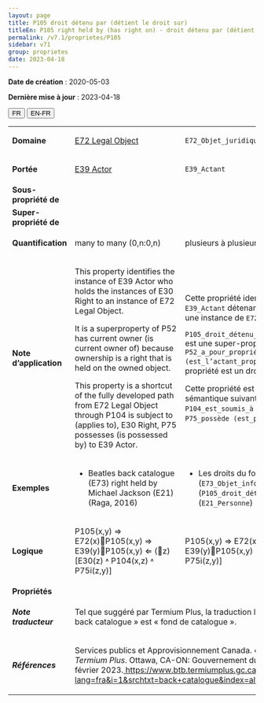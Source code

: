 ```yaml
---
layout: page
title: P105 droit détenu par (détient le droit sur)
titleEn: P105 right held by (has right on) - droit détenu par (détient le droit sur)
permalink: /v7.1/proprietes/P105
sidebar: v71
group: proprietes
date: 2023-04-18
---
```


**Date de création** : 2020-05-03

**Dernière mise à jour** : 2023-04-18

<div class="lang-buttons">
  <button id="fr" class="activate">FR</button>
  <button id="en-fr">EN-FR</button>
</div>

<table>
<tbody>
<tr>
<td><strong>Domaine</strong></td>
<td class="en">
<p><a href="https://www.cidoc-crm.org/entity/e72-legal-object/version-7.1"><span class="underline">E72 Legal Object</span></a></p>
</td>
<td>
<p><code class="language-plaintext highlighter-rouge">E72_Objet_juridique</code></p>
</td>
</tr>
<tr>
<td><strong>Portée</strong></td>
<td class="en">
<p><a href="https://www.cidoc-crm.org/entity/e39-actor/version-7.1"><span class="underline">E39 Actor</span></a></p>
</td>
<td>
<p><code class="language-plaintext highlighter-rouge">E39_Actant</code></p>
</td>
</tr>
<tr>
<td><strong>Sous-propriété de</strong></td>
<td class="en">
</td>
<td>
</td>
</tr>
<tr>
<td><strong>Super-propriété de</strong></td>
<td class="en">
</td>
<td>
</td>
</tr>
<tr>
<td><strong>Quantification</strong></td>
<td class="en">
<p>many to many (0,n:0,n)</p>
</td>
<td>
<p>plusieurs à plusieurs (0,n:0,n)</p>
</td>
</tr>
<tr>
<td><strong>Note d’application</strong></td>
<td class="en">
<p>This property identifies the instance of E39 Actor who holds the instances of E30 Right to an instance of E72 Legal Object.</p>
<p> </p>
<p>It is a superproperty of P52 has current owner (is current owner of) because ownership is a right that is held on the owned object.</p>
<p> </p>
<p>This property is a shortcut of the fully developed path from E72 Legal Object through P104 is subject to (applies to), E30 Right, P75 possesses (is possessed by) to E39 Actor.</p>
</td>
<td>
<p>Cette propriété identifie une instance de <code class="language-plaintext highlighter-rouge">E39_Actant</code> détenant des droits (<code class="language-plaintext highlighter-rouge">E30_Droit</code>) sur une instance de <code class="language-plaintext highlighter-rouge">E72_Objet_juridique</code>. </p>
<p><code class="language-plaintext highlighter-rouge">P105_droit_détenu_par (détient_le_droit_sur)</code> est une super-propriété de <code class="language-plaintext highlighter-rouge">P52_a_pour_propriétaire_actuel (est_l’actant_propriétaire_actuel_de)</code>, car la propriété est un droit détenu sur l’objet possédé. </p>
<p>Cette propriété est un raccourci du chemin sémantique suivant : <code class="language-plaintext highlighter-rouge">E72_Objet_juridique</code>, <code class="language-plaintext highlighter-rouge">P104_est_soumis_à (s’applique_à)</code>,<code class="language-plaintext highlighter-rouge"> E30_Droit</code>, <code class="language-plaintext highlighter-rouge">P75_possède (est_possédé_par)</code>, <code class="language-plaintext highlighter-rouge">E39_Actant</code>.</p>
</td>
</tr>
<tr>
<td><strong>Exemples</strong></td>
<td class="en">
<ul>
<li><p>Beatles back catalogue (E73) right held by Michael Jackson (E21) (Raga, 2016)</p>
</li>
</ul>
</td>
<td>
<ul>
<li><p>Les droits du fond de catalogue des Beatles (<code class="language-plaintext highlighter-rouge">E73_Objet_informationnel</code>) sont détenus par (<code class="language-plaintext highlighter-rouge">P105_droit_détenu_par</code>)<em> </em>Michael Jackson (<code class="language-plaintext highlighter-rouge">E21_Personne</code>) (Raga, 2016)</p>
</li>
</ul>
</td>
</tr>
<tr>
<td><strong>Logique</strong></td>
<td class="en">
<p>P105(x,y) ⇒ E72(x)P105(x,y) ⇒ E39(y)P105(x,y) ⇐ (∃z) [E30(z) ˄ P104(x,z) ˄ P75i(z,y)]</p>
</td>
<td>
<p>P105(x,y) ⇒ E72(x)P105(x,y) ⇒ E39(y)P105(x,y) ⇐ (∃z) [E30(z) ˄ P104(x,z) ˄ P75i(z,y)]</p>
</td>
</tr>
<tr>
<td><strong>Propriétés</strong></td>
<td class="en">
</td>
<td>
</td>
</tr>
<tr>
<td><strong><em>Note traducteur</em></strong></td>
<td colspan="2">
<p>Tel que suggéré par Termium Plus, la traduction la plus adéquate du terme « back catalogue » est « fond de catalogue ».</p>
</td>
</tr>
<tr>
<td><strong><em>Références</em></strong></td>
<td colspan="2">
<p>Services publics et Approvisionnement Canada. « back catalogue ». Dans <em>Termium Plus</em>. Ottawa, CA-ON: Gouvernement du Canada, 2023. Consulté le 7 février 2023.<a href="https://www.btb.termiumplus.gc.ca/tpv2alpha/alpha-fra.html?lang=fra&i=1&srchtxt=back+catalogue&index=alt&codom2nd_wet=1#resultrecs"><span class="underline"> </span></a><a href="https://www.btb.termiumplus.gc.ca/tpv2alpha/alpha-fra.html?lang=fra&i=1&srchtxt=back+catalogue&index=alt&codom2nd_wet=1#resultrecs"><span class="underline">https://www.btb.termiumplus.gc.ca/tpv2alpha/alpha-fra.html?lang=fra&i=1&srchtxt=back+catalogue&index=alt&codom2nd_wet=1#resultrecs</span></a><em></em></p>
</td>
</tr>
</tbody>
</table>

				